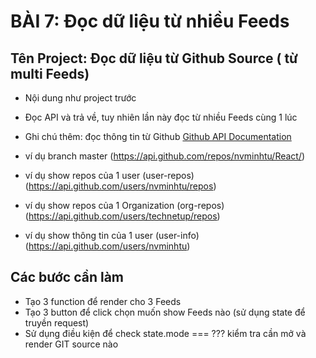 # BÀI 7: Đọc dữ liệu từ nhiều Feeds

## Tên Project: Đọc dữ liệu từ Github Source ( từ multi Feeds)
* Nội dung như project trước
* Đọc API và trả về, tuy nhiên lần này đọc từ nhiều Feeds cùng 1 lúc

* Ghi chú thêm: đọc thông tin từ Github
[Github API Documentation](https://developer.github.com/v3/repos/#get-branc)
* ví dụ branch master (https://api.github.com/repos/nvminhtu/React/)
* ví dụ show repos của 1 user (user-repos) (https://api.github.com/users/nvminhtu/repos)
* ví dụ show repos của 1 Organization (org-repos) (https://api.github.com/users/technetup/repos)
* ví dụ show thông tin của 1 user (user-info) (https://api.github.com/users/nvminhtu)

## Các bước cần làm
* Tạo 3 function để render cho 3 Feeds
* Tạo 3 button để click chọn muốn show Feeds nào (sử dụng state để truyền request)
* Sử dụng điều kiện để check state.mode === ??? kiểm tra cần mở và render GIT source nào

